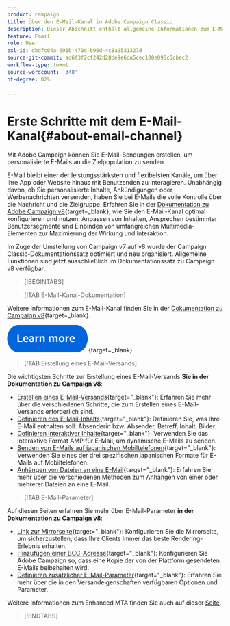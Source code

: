 ```yaml
---
product: campaign
title: Über den E-Mail-Kanal in Adobe Campaign Classic
description: Dieser Abschnitt enthält allgemeine Informationen zum E-Mail-Kanal in Adobe Campaign
feature: Email
role: User
exl-id: dbdfc04a-691b-470d-b96d-4c8a9531327d
source-git-commit: ad6f3f2cf242d28de9e6da5cec100e096c5cbec2
workflow-type: tm+mt
source-wordcount: '348'
ht-degree: 82%

---
```


# Erste Schritte mit dem E-Mail-Kanal{#about-email-channel}

Mit Adobe Campaign können Sie E-Mail-Sendungen erstellen, um personalisierte E-Mails an die Zielpopulation zu senden. 

E-Mail bleibt einer der leistungsstärksten und flexibelsten Kanäle, um über Ihre App oder Website hinaus mit Benutzenden zu interagieren. Unabhängig davon, ob Sie personalisierte Inhalte, Ankündigungen oder Werbenachrichten versenden, haben Sie bei E-Mails die volle Kontrolle über die Nachricht und die Zielgruppe. Erfahren Sie in der [Dokumentation zu Adobe Campaign v8](https://experienceleague.adobe.com/de/docs/campaign/campaign-v8/send/emails/email){target=_blank}, wie Sie den E-Mail-Kanal optimal konfigurieren und nutzen: Anpassen von Inhalten, Ansprechen bestimmter Benutzersegmente und Einbinden von umfangreichen Multimedia-Elementen zur Maximierung der Wirkung und Interaktion.

Im Zuge der Umstellung von Campaign v7 auf v8 wurde der Campaign Classic-Dokumentationssatz optimiert und neu organisiert. Allgemeine Funktionen sind jetzt ausschließlich im Dokumentationssatz zu Campaign v8 verfügbar.

>[!BEGINTABS]

>[!TAB E-Mail-Kanal-Dokumentation]

Weitere Informationen zum E-Mail-Kanal finden Sie in der [Dokumentation zu Campaign v8](https://experienceleague.adobe.com/de/docs/campaign/campaign-v8/send/emails/email){target=_blank}.


[![Bild](../../assets/do-not-localize/learn-more-button.svg)](https://experienceleague.adobe.com/de/docs/campaign/campaign-v8/send/emails/email){target=_blank}


>[!TAB Erstellung eines E-Mail-Versands]

Die wichtigsten Schritte zur Erstellung eines E-Mail-Versands **Sie in der Dokumentation zu Campaign v8**:

* [Erstellen eines E-Mail-Versands](https://experienceleague.adobe.com/de/docs/campaign/campaign-v8/send/emails/email){target="_blank"}: Erfahren Sie mehr über die verschiedenen Schritte, die zum Erstellen eines E-Mail-Versands erforderlich sind.
* [Definieren des E-Mail-Inhalts](https://experienceleague.adobe.com/de/docs/campaign/campaign-v8/send/emails/defining-the-email-content){target="_blank"}: Definieren Sie, was Ihre E-Mail enthalten soll: Absenderin bzw. Absender, Betreff, Inhalt, Bilder.
* [Definieren interaktiver Inhalte](https://experienceleague.adobe.com/de/docs/campaign/campaign-v8/send/emails/defining-interactive-content){target="_blank"}: Verwenden Sie das interaktive Format AMP für E-Mail, um dynamische E-Mails zu senden.
* [Senden von E-Mails auf japanischen Mobiltelefonen](https://experienceleague.adobe.com/de/docs/campaign/campaign-v8/send/emails/sending-emails-on-japanese-mobiles){target="_blank"}: Verwenden Sie eines der drei spezifischen japanischen Formate für E-Mails auf Mobiltelefonen.
* [Anhängen von Dateien an eine E-Mail](https://experienceleague.adobe.com/de/docs/campaign/campaign-v8/send/emails/attaching-files){target="_blank"}: Erfahren Sie mehr über die verschiedenen Methoden zum Anhängen von einer oder mehrerer Dateien an eine E-Mail.


>[!TAB E-Mail-Parameter]

Auf diesen Seiten erfahren Sie mehr über E-Mail-Parameter **in der Dokumentation zu Campaign v8**:

* [Link zur Mirrorseite](https://experienceleague.adobe.com/de/docs/campaign/campaign-v8/send/emails/mirror-page){target="_blank"}: Konfigurieren Sie die Mirrorseite, um sicherzustellen, dass Ihre Clients immer das beste Rendering-Erlebnis erhalten.
* [Hinzufügen einer BCC-Adresse](https://experienceleague.adobe.com/docs/campaign/campaign-v8/send/emails/email-bcc.html?lang=de){target="_blank"}: Konfigurieren Sie Adobe Campaign so, dass eine Kopie der von der Plattform gesendeten E-Mails beibehalten wird.
* [Definieren zusätzlicher E-Mail-Parameter](https://experienceleague.adobe.com/de/docs/campaign/campaign-v8/send/emails/email-parameters){target="_blank"}: Erfahren Sie mehr über die in den Versandeigenschaften verfügbaren Optionen und Parameter.

Weitere Informationen zum Enhanced MTA finden Sie auch auf dieser [Seite](sending-with-enhanced-mta.md).

>[!ENDTABS]





<!--
Adobe Campaign lets you mass deliver personalized electronic messages to a target population.

Before starting sending emails:

* Make sure recipient profiles contain at least an email address.
* Learn more about the Adobe Campaign [Delivery best practices](delivery-best-practices.md).
* Read out these sections to learn more about Deliverability: [Deliverability management in Campaign](about-deliverability.md) and [Deliverability best practices guide](https://experienceleague.adobe.com/docs/deliverability-learn/deliverability-best-practice-guide/introduction.html?lang=de).

The key steps to send an email are as follows:

* [Create an email delivery](creating-an-email-delivery.md)
* [Define the target population](steps-defining-the-target-population.md)
* [Define the email content](defining-the-email-content.md)
* [Send the email](sending-messages.md)
* [Monitor the delivery](about-delivery-monitoring.md)

The sections below provide information that is specific to the email channel. For global information on how to create a delivery, refer to [this section](steps-about-delivery-creation-steps.md).
-->